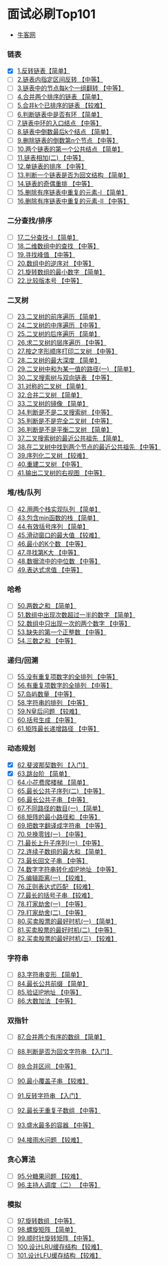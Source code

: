 
# 面试必刷Top101

- [牛客网](https://www.nowcoder.com/exam/oj)

### 链表

- [x] [1.反转链表【简单】](链表/reverseList.md)
- [ ] [2.链表内指定区间反转 【中等】](链表/reverseBetween.md)
- [ ] [3.链表中的节点每k个一组翻转 【中等】](链表/reverseGroup.md)
- [ ] [4.合并两个排序的链表 【简单】](链表/merge.md)
- [ ] [5.合并k个已排序的链表 【较难】](链表/mergeKLists.md)
- [ ] [6.判断链表中是否有环 【简单】](链表/hasCycle.md)
- [ ] [7.链表中环的入口结点 【中等】](链表/entryNodeOfLoop.md)
- [ ] [8.链表中倒数最后k个结点 【简单】](链表/findKthToTail.md)
- [ ] [9.删除链表的倒数第n个节点 【中等】](链表/removeNthFromEnd.md)
- [ ] [10.两个链表的第一个公共结点 【简单】](链表/findFirstCommonNode.md)
- [ ] [11.链表相加(二) 【中等】](链表/addInList.md)
- [ ] [12.单链表的排序 【中等】](链表/sortInList.md)
- [ ] [13.判断一个链表是否为回文结构 【简单】](链表/isPail.md)
- [ ] [14.链表的奇偶重排  【中等】](链表/oddEvenList.md)
- [ ] [15.删除有序链表中重复的元素-I  【简单】](链表/deleteDuplicates-1.md)
- [ ] [16.删除有序链表中重复的元素-II 【中等】](链表/deleteDuplicates-2.md)

### 二分查找/排序

- [ ] [17.二分查找-I 【简单】]()
- [ ] [18.二维数组中的查找 【中等】]()
- [ ] [19.寻找峰值 【中等】]()
- [ ] [20.数组中的逆序对 【中等】]()
- [ ] [21.旋转数组的最小数字 【简单】]()
- [ ] [22.比较版本号 【中等】]()

### 二叉树

- [ ] [23.二叉树的前序遍历 【简单】]()
- [ ] [24.二叉树的中序遍历 【中等】]()
- [ ] [25.二叉树的后序遍历 【简单】]()
- [ ] [26.求二叉树的层序遍历 【中等】]()
- [ ] [27.按之字形顺序打印二叉树 【中等】]()
- [ ] [28.二叉树的最大深度 【简单】]()
- [ ] [29.二叉树中和为某一值的路径(一) 【简单】]()
- [ ] [30.二叉搜索树与双向链表 【中等】]()
- [ ] [31.对称的二叉树 【简单】]()
- [ ] [32.合并二叉树 【简单】]()
- [ ] [33.二叉树的镜像 【简单】]()
- [ ] [34.判断是不是二叉搜索树 【中等】]()
- [ ] [35.判断是不是完全二叉树 【中等】]()
- [ ] [36.判断是不是平衡二叉树 【简单】]()
- [ ] [37.二叉搜索树的最近公共祖先 【简单】]()
- [ ] [38.在二叉树中找到两个节点的最近公共祖先 【中等】]()
- [ ] [39.序列化二叉树 【较难】]()
- [ ] [40.重建二叉树 【中等】]()
- [ ] [41.输出二叉树的右视图 【中等】]()

### 堆/栈/队列

- [ ] [42.用两个栈实现队列 【简单】]()
- [ ] [43.包含min函数的栈 【简单】]()
- [ ] [44.有效括号序列 【简单】]()
- [ ] [45.滑动窗口的最大值 【较难】]()
- [ ] [46.最小的K个数 【中等】]()
- [ ] [47.寻找第K大 【中等】]()
- [ ] [48.数据流中的中位数 【中等】]()
- [ ] [49.表达式求值 【中等】]()

### 哈希

- [ ] [50.两数之和 【简单】]()
- [ ] [51.数组中出现次数超过一半的数字 【简单】]()
- [ ] [52.数组中只出现一次的两个数字 【中等】]()
- [ ] [53.缺失的第一个正整数 【中等】]()
- [ ] [54.三数之和 【中等】]()

### 递归/回溯
- [ ] [55.没有重复项数字的全排列 【中等】]()
- [ ] [56.有重复项数字的全排列 【中等】]()
- [ ] [57.岛屿数量 【中等】]()
- [ ] [58.字符串的排列 【中等】]()
- [ ] [59.N皇后问题 【较难】]()
- [ ] [60.括号生成 【中等】]()
- [ ] [61.矩阵最长递增路径 【中等】]()

### 动态规划

- [x] [62.斐波那契数列 【入门】](动态规划/fibonacci.md)
- [x] [63.跳台阶 【简单】](动态规划/jumpFloor.md)
- [ ] [64.小花费爬楼梯 【简单】]()
- [ ] [65.最长公共子序列(二) 【中等】]()
- [ ] [66.最长公共子串 【中等】]()
- [ ] [67.不同路径的数目(一) 【简单】]()
- [ ] [68.矩阵的最小路径和 【中等】]()
- [ ] [69.把数字翻译成字符串 【中等】]()
- [ ] [70.兑换零钱(一) 【中等】]()
- [ ] [71.最长上升子序列(一) 【中等】]()
- [ ] [72.连续子数组的最大和 【简单】]()
- [ ] [73.最长回文子串 【中等】]()
- [ ] [74.数字字符串转化成IP地址 【中等】]()
- [ ] [75.编辑距离(一) 【较难】]()
- [ ] [76.正则表达式匹配 【较难】]()
- [ ] [77.最长的括号子串 【较难】]()
- [ ] [78.打家劫舍(一) 【中等】]()
- [ ] [79.打家劫舍(二) 【中等】]()
- [ ] [80.买卖股票的最好时机(一) 【简单】]()
- [ ] [81.买卖股票的最好时机(二) 【中等】]()
- [ ] [82.买卖股票的最好时机(三) 【较难】]()

###  字符串
 
- [ ] [83.字符串变形 【简单】]()
- [ ] [84.最长公共前缀 【简单】]()
- [ ] [85.验证IP地址 【中等】]()
- [ ] [86.大数加法 【中等】]()

### 双指针

- [ ] [87.合并两个有序的数组 【简单】]()
- [ ] [88.判断是否为回文字符串 【入门】]()
- [ ] [89.合并区间 【中等】]()
- [ ] [90.最小覆盖子串 【较难】]()
- [ ] [91.反转字符串 【入门】]()
- [ ] [92.最长无重复子数组 【中等】]()
- [ ] [93.盛水最多的容器 【中等】]()
- [ ] [94.接雨水问题 【较难】]()


### 贪心算法

- [ ] [95.分糖果问题 【较难】]()
- [ ] [96.主持人调度（二） 【中等】]()

### 模拟

- [ ] [97.旋转数组 【中等】]()
- [ ] [98.螺旋矩阵 【简单】]()
- [ ] [99.顺时针旋转矩阵 【中等】]()
- [ ] [100.设计LRU缓存结构 【较难】]()
- [ ] [101.设计LFU缓存结构 【较难】]()
